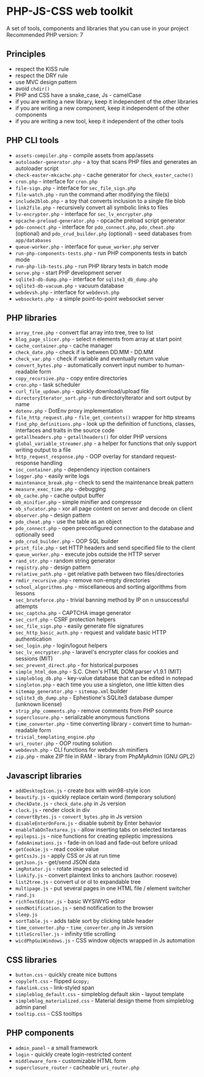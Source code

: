 # PHP-JS-CSS web toolkit
A set of tools, components and libraries that you can use in your project  
Recommended PHP version: 7

## Principles
* respect the KISS rule
* respect the DRY rule
* use MVC design pattern
* avoid `chdir()`
* PHP and CSS have a snake_case, Js - camelCase
* if you are writing a new library, keep it independent of the other libraries
* if you are writing a new component, keep it independent of the other components
* if you are writing a new tool, keep it independent of the other tools

## PHP CLI tools
* `assets-compiler.php` - compile assets from app/assets
* `autoloader-generator.php` - a toy that scans PHP files and generates an autoloader script
* `check-easter-mkcache.php` - cache generator for `check_easter_cache()`
* `cron.php` - interface for `cron.php`
* `file-sign.php` - interface for `sec_file_sign.php`
* `file-watch.php` - run the command after modifying the file(s)
* `include2blob.php` - a toy that converts inclusion to a single file blob
* `link2file.php` - recursively convert all symbolic links to files
* `lv-encrypter.php` - interface for `sec_lv_encrypter.php`
* `opcache-preload-generator.php` - opcache preload script generator
* `pdo-connect.php` - interface for `pdo_connect.php`, `pdo_cheat.php` (optional) and `pdo_crud_builder.php` (optional) - seed databases from `app/databases`
* `queue-worker.php` - interface for `queue_worker.php` server
* `run-php-components-tests.php` - run PHP components tests in batch mode
* `run-php-lib-tests.php` - run PHP library tests in batch mode
* `serve.php` - start PHP development server
* `sqlite3-db-dump.php` - interface for `sqlite3_db_dump.php`
* `sqlite3-db-vacuum.php` - vacuum database
* `webdevsh.php` - interface for `webdevsh.php`
* `websockets.php` - a simple point-to-point websocket server

## PHP libraries
* `array_tree.php` - convert flat array into tree, tree to list
* `blog_page_slicer.php` - select n elements from array at start point
* `cache_container.php` - cache manager
* `check_date.php` - check if is between DD.MM - DD.MM
* `check_var.php` - check if variable and eventually return value
* `convert_bytes.php` - automatically convert input number to human-readable form
* `copy_recursive.php` - copy entire directories
* `cron.php` - task scheduler
* `curl_file_updown.php` - quickly download/upload file
* `directoryIterator_sort.php` - run directoryIterator and sort output by name
* `dotenv.php` - DotEnv proxy implementation
* `file_http_request.php` - `file_get_contents()` wrapper for http streams
* `find_php_definitions.php` - look up the definition of functions, classes, interfaces and traits in the source code
* `getallheaders.php` - `getallheaders()` for older PHP versions
* `global_variable_streamer.php` - a helper for functions that only support writing output to a file
* `http_request_response.php` - OOP overlay for standard request-response handling
* `ioc_container.php` - dependency injection containers
* `logger.php` - easily write logs
* `maintenance_break.php` - check to send the maintenance break pattern
* `measure_exec_time.php` - debugging
* `ob_cache.php` - cache output buffer
* `ob_minifier.php` - simple minifier and compressor
* `ob_sfucator.php` - xor all page content on server and decode on client
* `observer.php` - design pattern
* `pdo_cheat.php` - use the table as an object
* `pdo_connect.php` - open preconfigured connection to the database and optionally seed
* `pdo_crud_builder.php` - OOP SQL builder
* `print_file.php` - set HTTP headers and send specified file to the client
* `queue_worker.php` - execute jobs outside the HTTP server
* `rand_str.php` - random string generator
* `registry.php` - design pattern
* `relative_path.php` - get relative path between two files/directories
* `rmdir_recursive.php` - remove non-empty directories
* `school_algorithms.php` - miscellaneous and sorting algorithms from lessons
* `sec_bruteforce.php` - trivial banning method by IP on n unsuccessful attempts
* `sec_captcha.php` - CAPTCHA image generator
* `sec_csrf.php` - CSRF protection helpers
* `sec_file_sign.php` - easily generate file signatures
* `sec_http_basic_auth.php` - request and validate basic HTTP authentication
* `sec_login.php` - login/logout helpers
* `sec_lv_encrypter.php` - laravel's encrypter class for cookies and sessions (MIT)
* `sec_prevent_direct.php` - for historical purposes
* `simple_html_dom.php` - S.C. Chen's HTML DOM parser v1.9.1 (MIT)
* `simpleblog_db.php` - key-value database that can be edited in notepad
* `singleton.php` - each time you use a singleton, one little kitten dies
* `sitemap_generator.php` - `sitemap.xml` builder
* `sqlite3_db_dump.php` - Ephestione's SQLite3 database dumper (unknown license)
* `strip_php_comments.php` - remove comments from PHP source
* `superclosure.php` - serializable anonymous functions
* `time_converter.php` - time converting library - convert time to human-readable form
* `trivial_templating_engine.php`
* `uri_router.php` - OOP routing solution
* `webdevsh.php` - CLI functions for webdev.sh minifiers
* `zip.php` - make ZIP file in RAM - library from PhpMyAdmin (GNU GPL2)

## Javascript libraries
* `addDesktopIcon.js` - create box with win98-style icon
* `beautify.js` - quickly replace certain word (temporary solution)
* `checkDate.js` - `check_date.php` in Js version
* `clock.js` - render clock in div
* `convertBytes.js` - `convert_bytes.php` in Js version
* `disableEnterOnForm.js` - disable submit by Enter behavior
* `enableTabOnTextarea.js` - allow inserting tabs on selected textareas
* `epilepsi.js` - nice functions for creating epileptic impressions
* `fadeAnimations.js` - fade-in on load and fade-out before unload
* `getCookie.js` - read cookie value
* `getCssJs.js` - apply CSS or Js at run time
* `getJson.js` - get/send JSON data
* `imgRotator.js` - rotate images on selected id
* `linkify.js` - convert plaintext links to anchors (author: rooseve)
* `list2tree.js` - convert ul or ol to expandable tree
* `multipage.js` - put several pages in one HTML file / element switcher
* `rand.js`
* `richTextEditor.js` - basic WYSIWYG editor
* `sendNotification.js` - send notification to the browser
* `sleep.js`
* `sortTable.js` - adds table sort by clicking table header
* `time_converter.php` - `time_converter.php` in Js version
* `titleScroller.js` - infinity title scrolling
* `wicdPhpGuiWindows.js` - CSS window objects wrapped in Js automation

## CSS libraries
* `button.css` - quickly create nice buttons
* `copyleft.css` - flipped `&copy;`
* `fakelink.css` - link-styled span
* `simpleblog_default.css` - simpleblog default skin - layout template
* `simpleblog_materialized.css` - Material design theme from simpleblog admin panel
* `tooltip.css` - CSS tooltips

## PHP components
* `admin_panel` - a small framework
* `login` - quickly create login-restricted content
* `middleware_form` - customizable HTML form
* `superclosure_router` - cacheable `uri_router.php`
